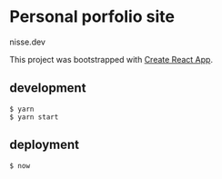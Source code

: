 # Personal porfolio site

nisse.dev

This project was bootstrapped with [Create React App](https://github.com/facebook/create-react-app).

## development

```
$ yarn
$ yarn start
```

## deployment

```
$ now
```
